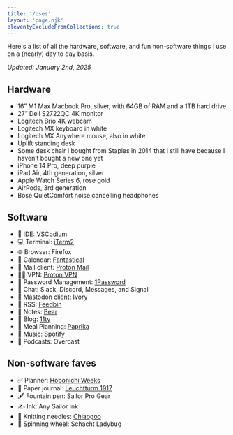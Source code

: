 ```yaml
---
title: '/Uses'
layout: 'page.njk'
eleventyExcludeFromCollections: true
---
```

Here's a list of all the hardware, software, and fun non-software things I use on a (nearly) day to day basis. 

_Updated: January 2nd, 2025_

## Hardware
* 16” M1 Max Macbook Pro, silver, with 64GB of RAM and a 1TB hard drive
* 27” Dell S2722QC 4K monitor
* Logitech Brio 4K webcam
* Logitech MX keyboard in white
* Logitech MX Anywhere mouse, also in white
* Uplift standing desk
* Some desk chair I bought from Staples in 2014 that I still have because I haven’t bought a new one yet
* iPhone 14 Pro, deep purple
* iPad Air, 4th generation, silver
* Apple Watch Series 6, rose gold
* AirPods, 3rd generation
* Bose QuietComfort noise cancelling headphones

## Software
* 🔘 IDE: [VSCodium](https://vscodium.com/)
* 💻 Terminal: [iTerm2](https://iterm2.com/)
* 🌐 Browser: Firefox
* 📆 Calendar: [Fantastical](https://flexibits.com/fantastical)
* 📨 Mail client: [Proton Mail](https://proton.me/mail) 
* 💅🏻 VPN: [Proton VPN](https://protonvpn.com/)
* 🔐 Password Management: [1Password](https://1password.com/)
* 💬 Chat: Slack, Discord, Messages, and Signal
* 🐘 Mastodon client: [Ivory](https://tapbots.com/ivory/)
* 📖 RSS: [Feedbin](https://feedbin.com/)
* 📒 Notes: [Bear](https://bear.app/)
* 📝 Blog: [11ty](https://www.11ty.dev/)
* 🍴 Meal Planning: [Paprika](https://www.paprikaapp.com/)
* 🎵 Music: Spotify
* 🎤 Podcasts: Overcast

## Non-software faves
* ✅ Planner: [Hobonichi Weeks](https://www.1101.com/store/techo/en/lineup/)
* 📔 Paper journal: [Leuchtturm 1917](https://www.leuchtturm1917.us/)
* 🖋️ Fountain pen: Sailor Pro Gear
* ✍️ Ink: Any Sailor ink
* 🧶 Knitting needles: [Chiaogoo](http://www.chiaogoo.com/)
* 🎡 Spinning wheel: Schacht Ladybug
